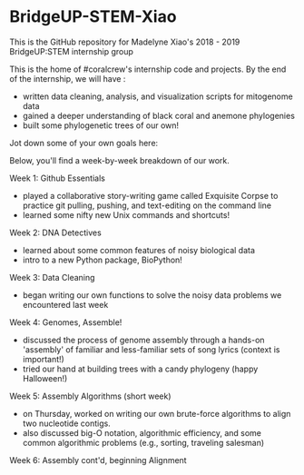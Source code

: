 # BridgeUP-STEM-Xiao

This is the GitHub repository for Madelyne Xiao's 2018 - 2019 BridgeUP:STEM internship group

This is the home of #coralcrew's internship code and projects. By the end of the internship, we will have :

- written data cleaning, analysis, and visualization scripts for mitogenome data
- gained a deeper understanding of black coral and anemone phylogenies
- built some phylogenetic trees of our own!

Jot down some of your own goals here: 


Below, you'll find a week-by-week breakdown of our work. 

Week 1: Github Essentials
- played a collaborative story-writing game called Exquisite Corpse to practice git pulling, pushing, and text-editing on the command line
- learned some nifty new Unix commands and shortcuts!

Week 2: DNA Detectives
- learned about some common features of noisy biological data
- intro to a new Python package, BioPython!

Week 3: Data Cleaning
- began writing our own functions to solve the noisy data problems we encountered last week 

Week 4: Genomes, Assemble!
- discussed the process of genome assembly through a hands-on 'assembly' of familiar and less-familiar sets of song lyrics (context is important!) 
- tried our hand at building trees with a candy phylogeny (happy Halloween!)

Week 5: Assembly Algorithms (short week)
- on Thursday, worked on writing our own brute-force algorithms to align two nucleotide contigs. 
- also discussed big-O notation, algorithmic efficiency, and some common algorithmic problems (e.g., sorting, traveling salesman)

Week 6: Assembly cont'd, beginning Alignment


